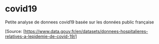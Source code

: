 # covid19
Petite analyse de donnees covid19 basée sur les données public française

[Source: [https://www.data.gouv.fr/en/datasets/donnees-hospitalieres-relatives-a-lepidemie-de-covid-19/]


